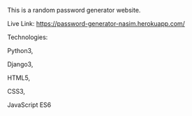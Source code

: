 This is a random password generator website.

Live Link: https://password-generator-nasim.herokuapp.com/

Technologies:

  Python3,

  Django3,

  HTML5,

  CSS3,

  JavaScript ES6
